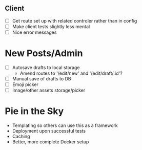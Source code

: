 ## Client
- [ ] Get route set up with related controler rather than in config
- [ ] Make client tests slightly less mental
- [ ] Nice error messages

# New Posts/Admin
- [ ] Autosave drafts to local storage
  - Amend routes to '/edit/new' and '/edit/draft/:id'?
- [ ] Manual save of drafts to DB
- [ ] Emoji picker
- [ ] Image/other assets storage/picker

# Pie in the Sky
- Templating so others can use this as a framework
- Deployment upon successful tests
- Caching
- Better, more complete Docker setup